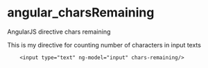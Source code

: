 angular_charsRemaining
======================

AngularJS directive chars remaining 

This is my directive for counting number of characters in input texts
  		
  		
  		<input type="text" ng-model="input" chars-remaining/> 
